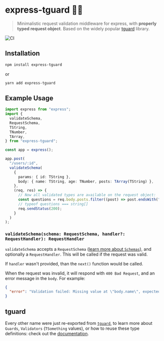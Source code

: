 # express-tguard 💂‍♀️

> Minimalistic request validation middleware for express,
> with **properly typed request object**.
> Based on the widely popular [tguard](https://github.com/davidkarolyi/tguard) library.

![CI](https://github.com/davidkarolyi/express-tguard/workflows/CI/badge.svg)

## Installation

```sh
npm install express-tguard
```

or

```sh
yarn add express-tguard
```

## Example Usage

```ts
import express from "express";
import {
  validateSchema,
  RequestSchema,
  TString,
  TNumber,
  TArray,
} from "express-tguard";

const app = express();

app.post(
  "/users/:id",
  validateSchema(
    {
      params: { id: TString },
      body: { name: TString, age: TNumber, posts: TArray(TString) },
    },
    (req, res) => {
      // Now all validated types are available on the request object:
      const questions = req.body.posts.filter((post) => post.endsWith("?"));
      // typeof questions === string[]
      req.sendStatus(200);
    }
  )
);
```

### `validateSchema(schema: RequestSchema, handler?: RequestHandler): RequestHandler`

`validateSchema` accepts a `RequestSchema` ([learn more about `Schemas`](https://github.com/davidkarolyi/tguard#schema)),
and optionally a `RequestHandler`. This will be called if the request was valid.

If `handler` wasn't provided, than the `next()` function would be called.

When the request was invalid, it will respond with `400 Bad Request`,
and an error message in the `body`. For example:

```json
{
  "error": "Validation failed: Missing value at \"body.name\", expected type: string"
}
```

## tguard

Every other name were just re-exported from [`tguard`](https://github.com/davidkarolyi/tguard),
to learn more about `Guards`, `Validators` (`TSomething` values),
or how to reuse these type definitions: check out the [documentation](https://github.com/davidkarolyi/tguard#readme).
